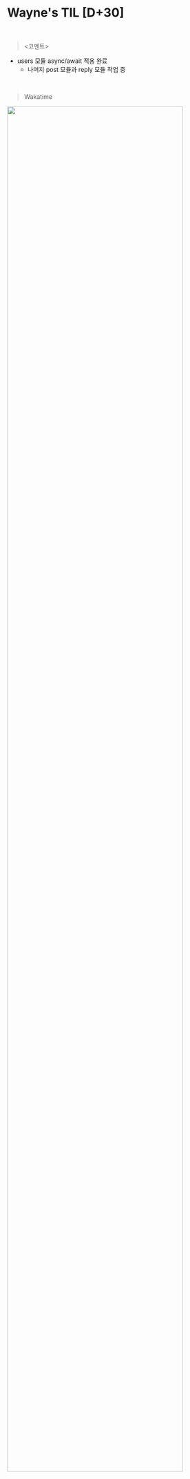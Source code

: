 Wayne's TIL [D+30]
===

<br>

><코멘트>

- users 모듈 async/await 적용 완료
  - 나머지 post 모듈과 reply 모듈 작업 중

<br>

>Wakatime

<img src="https://github.com/RyeinKim/TIL/assets/25819095/9ee81d21-2339-41a7-b7c2-6758ac6935f8" width="90%">